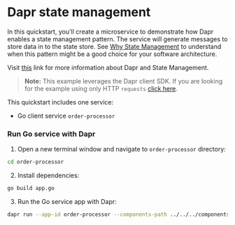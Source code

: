 # Dapr state management

In this quickstart, you'll create a microservice to demonstrate how Dapr enables a state management pattern. The service will generate messages to store data in to the state store. See [Why State Management](#why-state-management) to understand when this pattern might be a good choice for your software architecture.

Visit [this](https://docs.dapr.io/developing-applications/building-blocks/state-management/) link for more information about Dapr and State Management.

> **Note:** This example leverages the Dapr client SDK.  If you are looking for the example using only HTTP `requests` [click here](../http).

This quickstart includes one service:

- Go client service `order-processor` 

### Run Go service with Dapr

1. Open a new terminal window and navigate to `order-processor` directory: 

```bash
cd order-processor
```

2. Install dependencies: 

<!-- STEP
name: Build Go file
working_dir: ./order-processor
-->

```bash
go build app.go
```

3. Run the Go service app with Dapr: 
    
```bash
dapr run --app-id order-processor --components-path ../../../components/ -- go run app.go
```

<!-- END_STEP -->